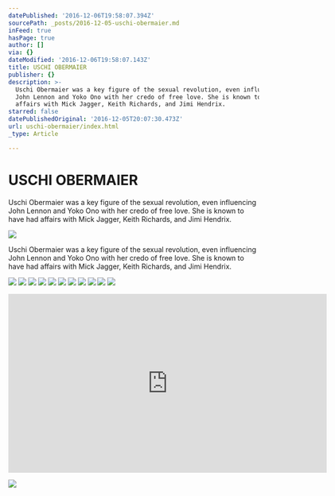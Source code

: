 ```yaml
---
datePublished: '2016-12-06T19:58:07.394Z'
sourcePath: _posts/2016-12-05-uschi-obermaier.md
inFeed: true
hasPage: true
author: []
via: {}
dateModified: '2016-12-06T19:58:07.143Z'
title: USCHI OBERMAIER
publisher: {}
description: >-
  Uschi Obermaier was a key figure of the sexual revolution, even influencing
  John Lennon and Yoko Ono with her credo of free love. She is known to have had
  affairs with Mick Jagger, Keith Richards, and Jimi Hendrix.
starred: false
datePublishedOriginal: '2016-12-05T20:07:30.473Z'
url: uschi-obermaier/index.html
_type: Article

---
```

# USCHI OBERMAIER

Uschi Obermaier was a key figure of the sexual revolution, even influencing John Lennon and Yoko Ono with her credo of free love. She is known to have had affairs with Mick Jagger, Keith Richards, and Jimi Hendrix.

<article style=""><img src="https://s3-us-west-2.amazonaws.com/the-grid-img/p/e0633cd02856a4aec1cf116489664ddbded92ba8.jpg" /><p>Uschi Obermaier was a key figure of the sexual revolution, even influencing John Lennon and Yoko Ono with her credo of free love. She is known to have had affairs with Mick Jagger, Keith Richards, and Jimi Hendrix.</p></article>

![](https://the-grid-user-content.s3-us-west-2.amazonaws.com/52adf295-a384-4006-9637-fb3b78b2bd95.jpg)
![](https://the-grid-user-content.s3-us-west-2.amazonaws.com/f7645e3d-ea3d-452c-80bc-2a9b4ea4bbed.jpg)
![](https://the-grid-user-content.s3-us-west-2.amazonaws.com/a7bef7a8-7f71-4bf4-b286-82d4caaa1327.jpg)
![](https://the-grid-user-content.s3-us-west-2.amazonaws.com/38fcf4f8-1abb-4bb2-a80c-73b5ef0fa144.jpg)
![](https://the-grid-user-content.s3-us-west-2.amazonaws.com/484000b3-7775-44d3-8ba9-b5a3e873e575.jpg)
![](https://the-grid-user-content.s3-us-west-2.amazonaws.com/d11db6e1-3e0c-4ed5-8b64-5cc5b9d999b5.jpg)
![](https://the-grid-user-content.s3-us-west-2.amazonaws.com/a504b94b-4ce6-42d8-85bb-13cbc2791d31.jpg)
![](https://the-grid-user-content.s3-us-west-2.amazonaws.com/08f2c81e-44da-499a-bad7-cf8022acff73.jpg)
![](https://the-grid-user-content.s3-us-west-2.amazonaws.com/2cad00c4-f070-44e8-b330-ba9de3876c6c.jpg)
![](https://the-grid-user-content.s3-us-west-2.amazonaws.com/12ca4aaa-5ed1-4da4-a027-2d64f0588c13.jpg)
![](https://the-grid-user-content.s3-us-west-2.amazonaws.com/a172d683-6717-439d-8f90-75fe1b0245a3.jpg)

<iframe src="https://cdn.embedly.com/widgets/media.html?src=https%3A%2F%2Fwww.youtube.com%2Fembed%2F4p6p1-R1oaE%3Ffeature%3Doembed&amp;url=http%3A%2F%2Fwww.youtube.com%2Fwatch%3Fv%3D4p6p1-R1oaE&amp;image=https%3A%2F%2Fi.ytimg.com%2Fvi%2F4p6p1-R1oaE%2Fhqdefault.jpg&amp;key=b7d04c9b404c499eba89ee7072e1c4f7&amp;type=text%2Fhtml&amp;schema=youtube" width="640" height="360" scrolling="no" frameborder="0" allowfullscreen="" style=""></iframe>

![](https://the-grid-user-content.s3-us-west-2.amazonaws.com/652f0935-2c3f-4842-8d14-a26f306d0d19.jpg)